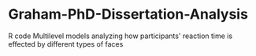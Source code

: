 # Graham-PhD-Dissertation-Analysis
R code Multilevel models analyzing how participants' reaction time is effected by different types of faces
